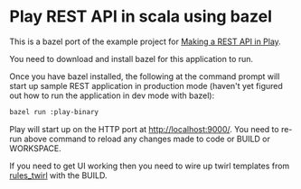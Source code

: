 # Play REST API in scala using bazel

This is a bazel port of the example project for [Making a REST API in Play](http://developer.lightbend.com/guides/play-rest-api/index.html).

You need to download and install bazel for this application to run.

Once you have bazel installed, the following at the command prompt will start up sample REST application in production mode (haven't yet figured out how to run the application in dev mode with bazel):

```bash
bazel run :play-binary
```

Play will start up on the HTTP port at <http://localhost:9000/>.   You need to re-run above command to reload any changes made to code or BUILD or WORKSPACE.

If you need to get UI working then you need to wire up twirl templates from [rules_twirl](https://github.com/lucidsoftware/rules_twirl) with the BUILD.
